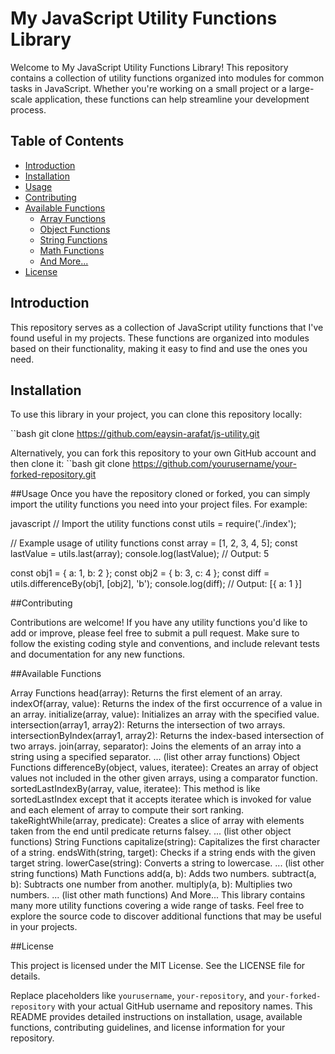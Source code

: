 # My JavaScript Utility Functions Library

Welcome to My JavaScript Utility Functions Library! This repository contains a collection of utility functions organized into modules for common tasks in JavaScript. Whether you're working on a small project or a large-scale application, these functions can help streamline your development process.

## Table of Contents

- [Introduction](#introduction)
- [Installation](#installation)
- [Usage](#usage)
- [Contributing](#contributing)
- [Available Functions](#available-functions)
  - [Array Functions](#array-functions)
  - [Object Functions](#object-functions)
  - [String Functions](#string-functions)
  - [Math Functions](#math-functions)
  - [And More...](#and-more)
- [License](#license)

## Introduction

This repository serves as a collection of JavaScript utility functions that I've found useful in my projects. These functions are organized into modules based on their functionality, making it easy to find and use the ones you need.

## Installation

To use this library in your project, you can clone this repository locally:

``bash
git clone https://github.com/eaysin-arafat/js-utility.git

Alternatively, you can fork this repository to your own GitHub account and then clone it:
``bash
git clone https://github.com/yourusername/your-forked-repository.git

##Usage
Once you have the repository cloned or forked, you can simply import the utility functions you need into your project files. For example:

javascript
// Import the utility functions
const utils = require('./index');

// Example usage of utility functions
const array = [1, 2, 3, 4, 5];
const lastValue = utils.last(array);
console.log(lastValue); // Output: 5

const obj1 = { a: 1, b: 2 };
const obj2 = { b: 3, c: 4 };
const diff = utils.differenceBy(obj1, [obj2], 'b');
console.log(diff); // Output: [{ a: 1 }]

##Contributing

Contributions are welcome! If you have any utility functions you'd like to add or improve, please feel free to submit a pull request. Make sure to follow the existing coding style and conventions, and include relevant tests and documentation for any new functions.

##Available Functions

Array Functions
head(array): Returns the first element of an array.
indexOf(array, value): Returns the index of the first occurrence of a value in an array.
initialize(array, value): Initializes an array with the specified value.
intersection(array1, array2): Returns the intersection of two arrays.
intersectionByIndex(array1, array2): Returns the index-based intersection of two arrays.
join(array, separator): Joins the elements of an array into a string using a specified separator.
... (list other array functions)
Object Functions
differenceBy(object, values, iteratee): Creates an array of object values not included in the other given arrays, using a comparator function.
sortedLastIndexBy(array, value, iteratee): This method is like sortedLastIndex except that it accepts iteratee which is invoked for value and each element of array to compute their sort ranking.
takeRightWhile(array, predicate): Creates a slice of array with elements taken from the end until predicate returns falsey.
... (list other object functions)
String Functions
capitalize(string): Capitalizes the first character of a string.
endsWith(string, target): Checks if a string ends with the given target string.
lowerCase(string): Converts a string to lowercase.
... (list other string functions)
Math Functions
add(a, b): Adds two numbers.
subtract(a, b): Subtracts one number from another.
multiply(a, b): Multiplies two numbers.
... (list other math functions)
And More...
This library contains many more utility functions covering a wide range of tasks. Feel free to explore the source code to discover additional functions that may be useful in your projects.


##License

This project is licensed under the MIT License. See the LICENSE file for details.


Replace placeholders like `yourusername`, `your-repository`, and `your-forked-repository` with your actual GitHub username and repository names. This README provides detailed instructions on installation, usage, available functions, contributing guidelines, and license information for your repository.

